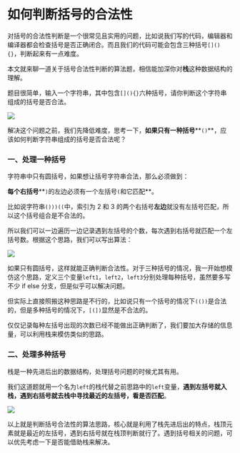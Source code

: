 # 如何判断括号的合法性



对括号的合法性判断是一个很常见且实用的问题，比如说我们写的代码，编辑器和编译器都会检查括号是否正确闭合。而且我们的代码可能会包含三种括号`[](){}`，判断起来有一点难度。

本文就来聊一道关于括号合法性判断的算法题，相信能加深你对**栈**这种数据结构的理解。

题目很简单，输入一个字符串，其中包含`[](){}`六种括号，请你判断这个字符串组成的括号是否合法。

![](https://cdn.jsdelivr.net/gh/2234416233/myImage/img/1571900866-c55753542d3ea66.png)

解决这个问题之前，我们先降低难度，思考一下，**如果只有一种括号****`()`**，应该如何判断字符串组成的括号是否合法呢？

### 一、处理一种括号

字符串中只有圆括号，如果想让括号字符串合法，那么必须做到：

**每个右括号****`)`的左边必须有一个左括号`(`和它匹配**。

比如说字符串`()))((`中，索引为 2 和 3 的两个右括号**左边**就没有左括号匹配，所以这个括号组合是不合法的。

所以我们可以一边遍历一边记录遇到左括号的个数，每次遇到右括号就匹配一个左括号数。根据这个思路，我们可以写出算法：

![](https://cdn.jsdelivr.net/gh/2234416233/myImage/img/1571900866-aca48b4490a5b67.png)

如果只有圆括号，这样就能正确判断合法性。对于三种括号的情况，我一开始想模仿这个思路，定义三个变量`left1`，`left2`，`left3`分别处理每种括号，虽然要多写不少 if else 分支，但是似乎可以解决问题。

但实际上直接照搬这种思路是不行的，比如说只有一个括号的情况下`(())`是合法的，但是多种括号的情况下，`[(])`显然是不合法的。

仅仅记录每种左括号出现的次数已经不能做出正确判断了，我们要加大存储的信息量，可以利用栈来模仿类似的思路。

### 二、处理多种括号

栈是一种先进后出的数据结构，处理括号问题的时候尤其有用。

我们这道题就用一个名为`left`的栈代替之前思路中的`left`变量，**遇到左括号就入栈，遇到右括号就去栈中寻找最近的左括号，看是否匹配**。

![](https://cdn.jsdelivr.net/gh/2234416233/myImage/img/1571900866-aca48b4490a5b67-1.png)

以上就是判断括号合法性的算法思路，核心就是利用了栈先进后出的特点，栈顶元素就是最近的左括号，遇到右括号就在栈顶判断就行了。遇到括号相关的问题，可以优先考虑一下是否能借助栈来解决。